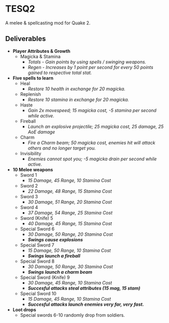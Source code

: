# TESQ2

A melee & spellcasting mod for Quake 2.

## Deliverables

* **Player Attributes & Growth**
  * Magicka & Stamina
    * *Totals - Gain points by using spells / swinging weapons.*
    * *Regen - Increases by 1 point per second for every 50 points gained to respective total stat.*
* **Five spells to learn**
  * Heal
    * *Restore 10 health in exchange for 20 magicka.*
  * Replenish
    * *Restore 10 stamina in exchange for 20 magicka.*
  * Haste
    * *Gain 2x movespeed; 15 magicka cost, -5 stamina per second while active.*
  * Fireball
    * *Launch an explosive projectile; 25 magicka cost, 25 damage, 25 AoE damage*
  * Charm
    * *Fire a Charm beam; 50 magicka cost, enemies hit will attack others and no longer target you.*
  * Invisibility
    * *Enemies cannot spot you; -5 magicka drain per second while active.*
* **10 Melee weapons**
  * Sword 1
    * *15 Damage, 45 Range, 10 Stamina Cost*
  * Sword 2
    * *22 Damage, 48 Range, 15 Stamina Cost*
  * Sword 3
    * *30 Damage, 51 Range, 20 Stamina Cost*
  * Sword 4
    * *37 Damage, 54 Range, 25 Stamina Cost*
  * Sword (Knife) 5
    * *40 Damage, 45 Range, 15 Stamina Cost*
  * Special Sword 6
    * *30 Damage, 50 Range, 20 Stamina Cost*
    * ***Swings cause explosions***
  * Special Sword 7
    * *15 Damage, 50 Range, 10 Stamina Cost*
    * ***Swings launch a fireball***
  * Special Sword 8
    * *30 Damage, 50 Range, 30 Stamina Cost*
    * ***Swings launch a charm beam***
  * Special Sword (Knife) 9
    * *30 Damage, 45 Range, 10 Stamina Cost*
    * ***Succesful attacks steal attributes (15 mag, 15 stam)***
  * Special Sword 10
    * *15 Damage, 45 Range, 10 Stamina Cost*
    * ***Succesful attacks launch enemies very far, very fast.***
* **Loot drops**
  * Special swords 6-10 randomly drop from soldiers.
